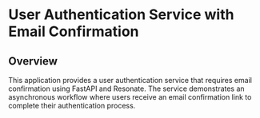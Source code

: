# User Authentication Service with Email Confirmation

## Overview

This application provides a user authentication service that requires email confirmation using FastAPI and Resonate. The service demonstrates an asynchronous workflow where users receive an email confirmation link to complete their authentication process.
